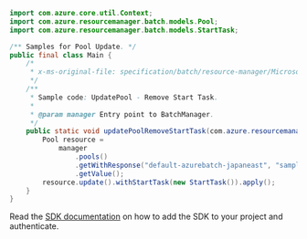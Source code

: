 ```java
import com.azure.core.util.Context;
import com.azure.resourcemanager.batch.models.Pool;
import com.azure.resourcemanager.batch.models.StartTask;

/** Samples for Pool Update. */
public final class Main {
    /*
     * x-ms-original-file: specification/batch/resource-manager/Microsoft.Batch/stable/2022-01-01/examples/PoolUpdate_RemoveStartTask.json
     */
    /**
     * Sample code: UpdatePool - Remove Start Task.
     *
     * @param manager Entry point to BatchManager.
     */
    public static void updatePoolRemoveStartTask(com.azure.resourcemanager.batch.BatchManager manager) {
        Pool resource =
            manager
                .pools()
                .getWithResponse("default-azurebatch-japaneast", "sampleacct", "testpool", Context.NONE)
                .getValue();
        resource.update().withStartTask(new StartTask()).apply();
    }
}
```

Read the [SDK documentation](https://github.com/Azure/azure-sdk-for-java/blob/azure-resourcemanager-batch_1.0.0/sdk/batch/azure-resourcemanager-batch/README.md) on how to add the SDK to your project and authenticate.
